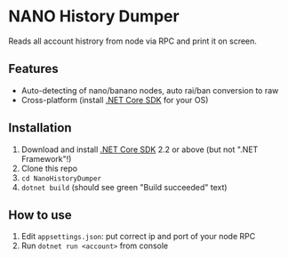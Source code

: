 # NANO History Dumper 

Reads all account histrory from node via RPC and print it on screen.

## Features

* Auto-detecting of nano/banano nodes, auto rai/ban conversion to raw
* Cross-platform (install [.NET Core SDK](https://dotnet.microsoft.com/download) for your OS)


## Installation

1. Download and install [.NET Core SDK](https://dotnet.microsoft.com/download) 2.2 or above (but not ".NET Framework"!)
2. Clone this repo
3. `cd NanoHistoryDumper`
4. `dotnet build` (should see green "Build succeeded" text)


## How to use

1. Edit `appsettings.json`: put correct ip and port of your node RPC
3. Run `dotnet run <account>` from console
